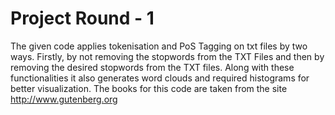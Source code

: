 # Project Round - 1

The given code applies tokenisation and PoS Tagging on txt files by two ways. Firstly, by not removing the stopwords from the TXT Files and then by removing the desired stopwords from the TXT files. Along with these functionalities it also generates word clouds and required histograms for better visualization. The books for this code are taken from the site http://www.gutenberg.org
